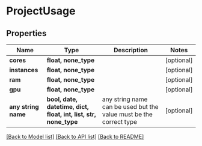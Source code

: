 # ProjectUsage



## Properties
Name | Type | Description | Notes
------------ | ------------- | ------------- | -------------
**cores** | **float, none_type** |  | [optional] 
**instances** | **float, none_type** |  | [optional] 
**ram** | **float, none_type** |  | [optional] 
**gpu** | **float, none_type** |  | [optional] 
**any string name** | **bool, date, datetime, dict, float, int, list, str, none_type** | any string name can be used but the value must be the correct type | [optional]

[[Back to Model list]](../README.md#documentation-for-models) [[Back to API list]](../README.md#documentation-for-api-endpoints) [[Back to README]](../README.md)


